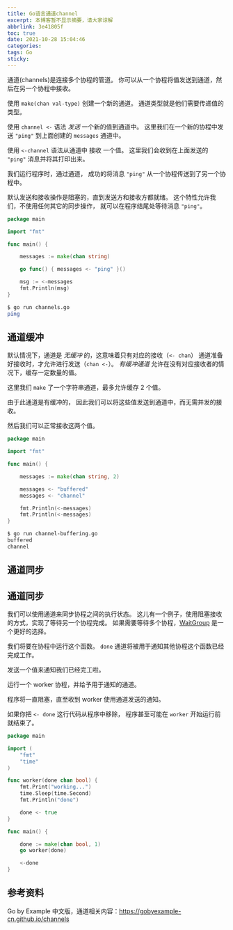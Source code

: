 ```yaml
---
title: Go语言通道channel
excerpt: 本博客暂不显示摘要，请大家谅解
abbrlink: 3e41805f
toc: true
date: 2021-10-28 15:04:46
categories:
tags: Go
sticky:
---
```


通道(channels)是连接多个协程的管道。 你可以从一个协程将值发送到通道，然后在另一个协程中接收。

使用 `make(chan val-type)` 创建一个新的通道。 通道类型就是他们需要传递值的类型。

使用 `channel <-` 语法 *发送* 一个新的值到通道中。 这里我们在一个新的协程中发送 `"ping"` 到上面创建的 `messages` 通道中。

使用 `<-channel` 语法从通道中 接收 一个值。 这里我们会收到在上面发送的 `"ping"` 消息并将其打印出来。

我们运行程序时，通过通道， 成功的将消息 `"ping"` 从一个协程传送到了另一个协程中。

默认发送和接收操作是阻塞的，直到发送方和接收方都就绪。 这个特性允许我们，不使用任何其它的同步操作， 就可以在程序结尾处等待消息 `"ping"`。

```go
package main

import "fmt"

func main() {

    messages := make(chan string)

    go func() { messages <- "ping" }()

    msg := <-messages
    fmt.Println(msg)
}
```

```bash
$ go run channels.go
ping
```

## 通道缓冲

默认情况下，通道是 *无缓冲* 的，这意味着只有对应的接收（`<- chan`） 通道准备好接收时，才允许进行发送（`chan <-`）。 *有缓冲通道* 允许在没有对应接收者的情况下，缓存一定数量的值。

这里我们 `make` 了一个字符串通道，最多允许缓存 2 个值。

由于此通道是有缓冲的， 因此我们可以将这些值发送到通道中，而无需并发的接收。

然后我们可以正常接收这两个值。

```go
package main

import "fmt"

func main() {

    messages := make(chan string, 2)

    messages <- "buffered"
    messages <- "channel"

    fmt.Println(<-messages)
    fmt.Println(<-messages)
}
```

```bash
$ go run channel-buffering.go 
buffered
channel
```

## 通道同步

## 通道同步

我们可以使用通道来同步协程之间的执行状态。 这儿有一个例子，使用阻塞接收的方式，实现了等待另一个协程完成。 如果需要等待多个协程，[WaitGroup](https://gobyexample-cn.github.io/waitgroups) 是一个更好的选择。

我们将要在协程中运行这个函数。 `done` 通道将被用于通知其他协程这个函数已经完成工作。

发送一个值来通知我们已经完工啦。

运行一个 worker 协程，并给予用于通知的通道。

程序将一直阻塞，直至收到 worker 使用通道发送的通知。

如果你把 `<- done` 这行代码从程序中移除， 程序甚至可能在 `worker` 开始运行前就结束了。

```go
package main

import (
    "fmt"
    "time"
)

func worker(done chan bool) {
    fmt.Print("working...")
    time.Sleep(time.Second)
    fmt.Println("done")

    done <- true
}

func main() {

    done := make(chan bool, 1)
    go worker(done)

    <-done
}
```



















## 参考资料

Go by Example 中文版，通道相关内容：https://gobyexample-cn.github.io/channels
